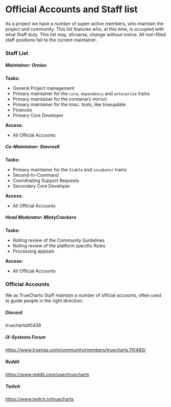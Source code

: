 # Official Accounts and Staff list

As a project we have a number of super-active members, who maintain the project and community. This list features who, at this time, is occupied with what Staff duty.
This list may, ofcoarse, change without notice. All non-filled staff positions fall to the current maintainer.

### Staff List

##### Maintainer: Ornias

**Tasks:**
- General Project management
- Primary maintainer for the `core`, `dependency` and `enterprise` trains
- Primary maintainer for the container(-mirror)
- Primary maintainer for the misc. tools, like trueupdate
- Finances
- Primary Core Developer

**Access:**
- All Official Accounts

##### Co-Maintainer: StavrosK

**Tasks:**
- Primary maintainer for the `Stable` and `incubator` trains
- Second-In-Command
- Cooridnating Support Requests
- Secondary Core Developer

**Access:**
- All Official Accounts

##### Head Moderator: MintyCrackers

**Tasks:**
- Rolling review of the Community Guidelines
- Rolling review of the platform specific Rules
- Processing appeals

**Access:**
- All Official Accounts

### Official Accounts

We as TrueCharts Staff maintain a number of official accounts, often used to guide people in the right direction:

##### Discord

truecharts#0438

##### iX-Systems Forum

https://www.truenas.com/community/members/truecharts.110480/

##### Reddit

https://www.reddit.com/user/truecharts

##### Twitch

https://www.twitch.tv/truecharts
